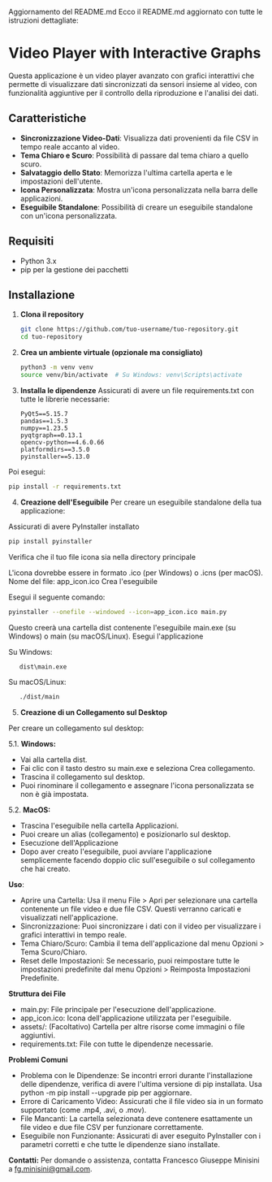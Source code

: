 Aggiornamento del README.md
Ecco il README.md aggiornato con tutte le istruzioni dettagliate:

# Video Player with Interactive Graphs

Questa applicazione è un video player avanzato con grafici interattivi che permette di visualizzare dati sincronizzati da sensori insieme al video, con funzionalità aggiuntive per il controllo della riproduzione e l'analisi dei dati.

## Caratteristiche

- **Sincronizzazione Video-Dati**: Visualizza dati provenienti da file CSV in tempo reale accanto al video.
- **Tema Chiaro e Scuro**: Possibilità di passare dal tema chiaro a quello scuro.
- **Salvataggio dello Stato**: Memorizza l'ultima cartella aperta e le impostazioni dell'utente.
- **Icona Personalizzata**: Mostra un'icona personalizzata nella barra delle applicazioni.
- **Eseguibile Standalone**: Possibilità di creare un eseguibile standalone con un'icona personalizzata.

## Requisiti

- Python 3.x
- pip per la gestione dei pacchetti

## Installazione

1. **Clona il repository**

   ```bash
   git clone https://github.com/tuo-username/tuo-repository.git
   cd tuo-repository
2. **Crea un ambiente virtuale (opzionale ma consigliato)**
   ```bash
   python3 -m venv venv
   source venv/bin/activate  # Su Windows: venv\Scripts\activate
3. **Installa le dipendenze**
   Assicurati di avere un file requirements.txt con tutte le librerie necessarie:
   
   ```plaintext
   PyQt5==5.15.7
   pandas==1.5.3
   numpy==1.23.5
   pyqtgraph==0.13.1
   opencv-python==4.6.0.66
   platformdirs==3.5.0
   pyinstaller==5.13.0
Poi esegui:   
   ```bash
   pip install -r requirements.txt 
   ```


4. **Creazione dell'Eseguibile**
Per creare un eseguibile standalone della tua applicazione:

Assicurati di avere PyInstaller installato

   ```bash
   pip install pyinstaller
   ```
Verifica che il tuo file icona sia nella directory principale

L'icona dovrebbe essere in formato .ico (per Windows) o .icns (per macOS).
Nome del file: app_icon.ico
Crea l'eseguibile

Esegui il seguente comando:

   ```bash
   pyinstaller --onefile --windowed --icon=app_icon.ico main.py
   ```
   Questo creerà una cartella dist contenente l'eseguibile main.exe (su Windows) o main (su macOS/Linux).
   Esegui l'applicazione

   Su Windows:

   ```bash
      dist\main.exe
   ```
Su macOS/Linux:

   ```bash
      ./dist/main
   ```

5. **Creazione di un Collegamento sul Desktop**

Per creare un collegamento sul desktop:

5.1. **Windows:**

- Vai alla cartella dist.
- Fai clic con il tasto destro su main.exe e seleziona Crea collegamento.
- Trascina il collegamento sul desktop.
- Puoi rinominare il collegamento e assegnare l'icona personalizzata se non è già impostata.

5.2. **MacOS:**
- Trascina l'eseguibile nella cartella Applicazioni.
- Puoi creare un alias (collegamento) e posizionarlo sul desktop.
- Esecuzione dell'Applicazione
- Dopo aver creato l'eseguibile, puoi avviare l'applicazione semplicemente facendo doppio clic sull'eseguibile o sul collegamento che hai creato.

**Uso**:
- Aprire una Cartella: Usa il menu File > Apri per selezionare una cartella contenente un file video e due file CSV. Questi verranno caricati e visualizzati nell'applicazione.
- Sincronizzazione: Puoi sincronizzare i dati con il video per visualizzare i grafici interattivi in tempo reale.
- Tema Chiaro/Scuro: Cambia il tema dell'applicazione dal menu Opzioni > Tema Scuro/Chiaro.
- Reset delle Impostazioni: Se necessario, puoi reimpostare tutte le impostazioni predefinite dal menu Opzioni > Reimposta Impostazioni Predefinite.

**Struttura dei File**
- main.py: File principale per l'esecuzione dell'applicazione.
- app_icon.ico: Icona dell'applicazione utilizzata per l'eseguibile.
- assets/: (Facoltativo) Cartella per altre risorse come immagini o file aggiuntivi.
- requirements.txt: File con tutte le dipendenze necessarie.

**Problemi Comuni**
- Problema con le Dipendenze: Se incontri errori durante l'installazione delle dipendenze, verifica di avere l'ultima versione di pip installata. Usa python -m pip install --upgrade pip per aggiornare.
- Errore di Caricamento Video: Assicurati che il file video sia in un formato supportato (come .mp4, .avi, o .mov).
- File Mancanti: La cartella selezionata deve contenere esattamente un file video e due file CSV per funzionare correttamente.
- Eseguibile non Funzionante: Assicurati di aver eseguito PyInstaller con i parametri corretti e che tutte le dipendenze siano installate.

**Contatti:**
Per domande o assistenza, contatta Francesco Giuseppe Minisini a fg.minisini@gmail.com.